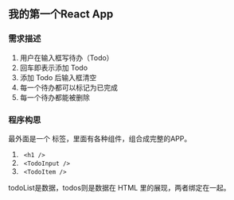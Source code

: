 ## 我的第一个React App
### 需求描述
1. 用户在输入框写待办（Todo）
2. 回车即表示添加 Todo
3. 添加 Todo 后输入框清空
4. 每一个待办都可以标记为已完成
5. 每一个待办都能被删除
### 程序构思
最外面是一个 <App/> 标签，里面有各种组件，组合成完整的APP。

1. <code> \<h1 /\> </code>
2. <code> \<TodoInput /\> </code>
3. <code> \<TodoItem /\> </code>


todoList是数据，todos则是数据在 HTML 里的展现，两者绑定在一起。
